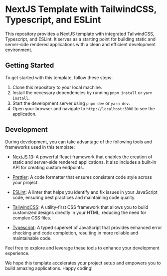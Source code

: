 # NextJS Template with TailwindCSS, Typescript, and ESLint

This repository provides a NextJS template with integrated TailwindCSS, Typescript, and ESLint. It serves as a starting point for building static and server-side rendered applications with a clean and efficient development environment.

## Getting Started

To get started with this template, follow these steps:

1. Clone this repository to your local machine.
2. Install the necessary dependencies by running `pnpm install` or `yarn install`.
3. Start the development server using `pnpm dev` or `yarn dev`.
4. Open your browser and navigate to `http://localhost:3000` to see the application.

## Development

During development, you can take advantage of the following tools and frameworks used in this template:

- [NextJS 13](https://nextjs.org/blog/next-13): A powerful React framework that enables the creation of static and server-side rendered applications. It also includes a built-in API for creating custom endpoints.

- [Prettier](https://prettier.io/): A code formatter that ensures consistent code style across your project.

- [ESLint](https://eslint.org/): A linter that helps you identify and fix issues in your JavaScript code, ensuring best practices and maintaining code quality.

- [TailwindCSS](https://tailwindcss.com/): A utility-first CSS framework that allows you to build customized designs directly in your HTML, reducing the need for complex CSS files.

- [Typescript](https://www.typescriptlang.org/): A typed superset of JavaScript that provides enhanced error checking and code completion, resulting in more reliable and maintainable code.

Feel free to explore and leverage these tools to enhance your development experience.

We hope this template accelerates your project setup and empowers you to build amazing applications. Happy coding!